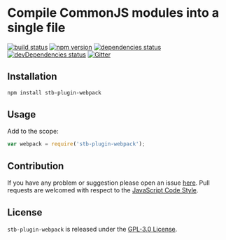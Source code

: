 Compile CommonJS modules into a single file
===========================================

[![build status](https://img.shields.io/travis/stbsdk/plugin-webpack.svg?style=flat-square)](https://travis-ci.org/stbsdk/plugin-webpack)
[![npm version](https://img.shields.io/npm/v/stb-plugin-webpack.svg?style=flat-square)](https://www.npmjs.com/package/stb-plugin-webpack)
[![dependencies status](https://img.shields.io/david/stbsdk/plugin-webpack.svg?style=flat-square)](https://david-dm.org/stbsdk/plugin-webpack)
[![devDependencies status](https://img.shields.io/david/dev/stbsdk/plugin-webpack.svg?style=flat-square)](https://david-dm.org/stbsdk/plugin-webpack?type=dev)
[![Gitter](https://img.shields.io/badge/gitter-join%20chat-blue.svg?style=flat-square)](https://gitter.im/DarkPark/stbsdk)


## Installation ##

```bash
npm install stb-plugin-webpack
```


## Usage ##

Add to the scope:

```js
var webpack = require('stb-plugin-webpack');
```


## Contribution ##

If you have any problem or suggestion please open an issue [here](https://github.com/stbsdk/plugin-webpack/issues).
Pull requests are welcomed with respect to the [JavaScript Code Style](https://github.com/DarkPark/jscs).


## License ##

`stb-plugin-webpack` is released under the [GPL-3.0 License](http://opensource.org/licenses/GPL-3.0).
